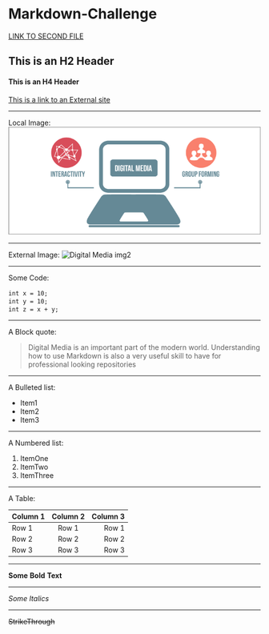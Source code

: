 # Markdown-Challenge
[LINK TO SECOND FILE](SecondFile.md)

## This is an H2 Header
#### This is an H4 Header

[This is a link to an External site](https://atlantisrisingmagazine.com/article/solar-catastrophe/ "Solar Catastrophes'")
***
Local Image: 
![Digital Media img][logo]

[logo]: https://github.com/AbdulEldarrat/Markdown-Challenge/blob/master/Images/digital-media-blog_0.png "Digital Media"

***
External Image:
![Digital Media img2](https://www.livemint.com/rf/Image-621x414/LiveMint/Period2/2018/02/01/Photos/Processed/ads-kviB--621x414@LiveMint.jpg "External Image")


***
Some Code:

```
int x = 10;
int y = 10;
int z = x + y;
```
***
A Block quote:

> Digital Media is an important part of the modern world. Understanding how to use Markdown is also a very useful skill to have for professional looking repositories
***
A Bulleted list:
* Item1
* Item2
* Item3
***
A Numbered list:
1. ItemOne
2. ItemTwo
3. ItemThree
***
A Table:

| Column 1      | Column 2      | Column 3  |
| ------------- |:-------------:| ---------:|
| Row 1         | Row 1         | Row 1     |
| Row 2         | Row 2         | Row 2     |
| Row 3         | Row 3         | Row 3     |

***
**Some** **Bold** **Text**
***
*Some* *Italics*
***
~~StrikeThrough~~


